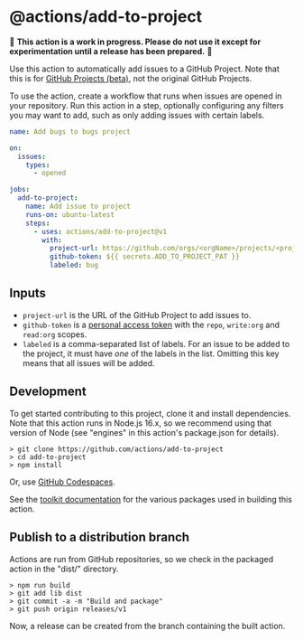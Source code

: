 # @actions/add-to-project

🚨 **This action is a work in progress. Please do not use it except for
experimentation until a release has been prepared.** 🚨

Use this action to automatically add issues to a GitHub Project. Note that this
is for [GitHub Projects
(beta)](https://docs.github.com/en/issues/trying-out-the-new-projects-experience/about-projects),
not the original GitHub Projects.

To use the action, create a workflow that runs when issues are opened in your
repository. Run this action in a step, optionally configuring any filters you
may want to add, such as only adding issues with certain labels.

```yaml
name: Add bugs to bugs project

on:
  issues:
    types:
      - opened

jobs:
  add-to-project:
    name: Add issue to project
    runs-on: ubuntu-latest
    steps:
      - uses: actions/add-to-project@v1
        with:
          project-url: https://github.com/orgs/<orgName>/projects/<projectNumber>
          github-token: ${{ secrets.ADD_TO_PROJECT_PAT }}
          labeled: bug
```

## Inputs

- `project-url` is the URL of the GitHub Project to add issues to.
- `github-token` is a [personal access
  token](https://github.com/settings/tokens/new) with the `repo`, `write:org` and
  `read:org` scopes.
- `labeled` is a comma-separated list of labels. For an issue to be added to the
  project, it must have _one_ of the labels in the list. Omitting this key means
  that all issues will be added.

## Development

To get started contributing to this project, clone it and install dependencies.
Note that this action runs in Node.js 16.x, so we recommend using that version
of Node (see "engines" in this action's package.json for details).

```shell
> git clone https://github.com/actions/add-to-project
> cd add-to-project
> npm install
```

Or, use [GitHub Codespaces](https://github.com/features/codespaces).

See the [toolkit
documentation](https://github.com/actions/toolkit/blob/master/README.md#packages)
for the various packages used in building this action.

## Publish to a distribution branch

Actions are run from GitHub repositories, so we check in the packaged action in
the "dist/" directory.

```shell
> npm run build
> git add lib dist
> git commit -a -m "Build and package"
> git push origin releases/v1
```

Now, a release can be created from the branch containing the built action.
